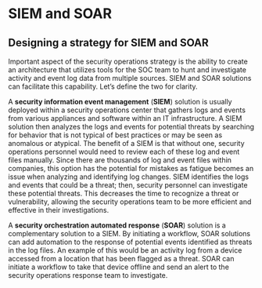 # SIEM and SOAR

## Designing a strategy for SIEM and SOAR <a href="#_idparadest-60" id="_idparadest-60"></a>

Important aspect of the security operations strategy is the ability to create an architecture that utilizes tools for the SOC team to hunt and investigate activity and event log data from multiple sources. SIEM and SOAR solutions can facilitate this capability. Let’s define the two for clarity.

A **security information event management** (**SIEM**) solution is usually deployed within a security operations center that gathers logs and events from various appliances and software within an IT infrastructure. A SIEM solution then analyzes the logs and events for potential threats by searching for behavior that is not typical of best practices or may be seen as anomalous or atypical. The benefit of a SIEM is that without one, security operations personnel would need to review each of these log and event files manually. Since there are thousands of log and event files within companies, this option has the potential for mistakes as fatigue becomes an issue when analyzing and identifying log changes. SIEM identifies the logs and events that could be a threat; then, security personnel can investigate these potential threats. This decreases the time to recognize a threat or vulnerability, allowing the security operations team to be more efficient and effective in their investigations.

A **security orchestration automated response** (**SOAR**) solution is a complementary solution to a SIEM. By initiating a workflow, SOAR solutions can add automation to the response of potential events identified as threats in the log files. An example of this would be an activity log from a device accessed from a location that has been flagged as a threat. SOAR can initiate a workflow to take that device offline and send an alert to the security operations response team to investigate.
